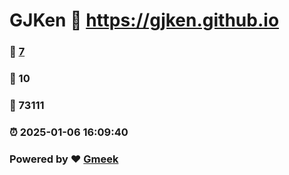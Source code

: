 # GJKen :link: https://gjken.github.io 
### :page_facing_up: [7](https://gjken.github.io/tag.html) 
### :speech_balloon: 10 
### :hibiscus: 73111 
### :alarm_clock: 2025-01-06 16:09:40 
### Powered by :heart: [Gmeek](https://github.com/Meekdai/Gmeek)

